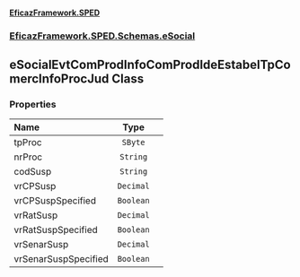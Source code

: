 #### [EficazFramework.SPED](EficazFrameworkSPED.md 'EficazFramework SPED')
### [EficazFramework.SPED.Schemas.eSocial](EficazFramework.SPED.Schemas.eSocial.md 'EficazFramework.SPED.Schemas.eSocial')

## eSocialEvtComProdInfoComProdIdeEstabelTpComercInfoProcJud Class
### Properties

| Name | Type | |
| :--- | :---: | :--- |
| tpProc | `SByte` |  |
| nrProc | `String` |  |
| codSusp | `String` |  |
| vrCPSusp | `Decimal` |  |
| vrCPSuspSpecified | `Boolean` |  |
| vrRatSusp | `Decimal` |  |
| vrRatSuspSpecified | `Boolean` |  |
| vrSenarSusp | `Decimal` |  |
| vrSenarSuspSpecified | `Boolean` |  |
